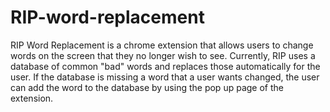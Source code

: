 # RIP-word-replacement

RIP Word Replacement is a chrome extension that allows users to change words on the screen that they no longer wish to see. 
Currently, RIP uses a database of common "bad" words and replaces those automatically for the user. If the database
is missing a word that a user wants changed, the user can add the word to the database by using the pop up page of the extension.
